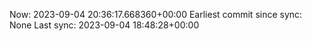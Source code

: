 Now: 2023-09-04 20:36:17.668360+00:00 Earliest commit since sync: None Last sync: 2023-09-04 18:48:28+00:00
